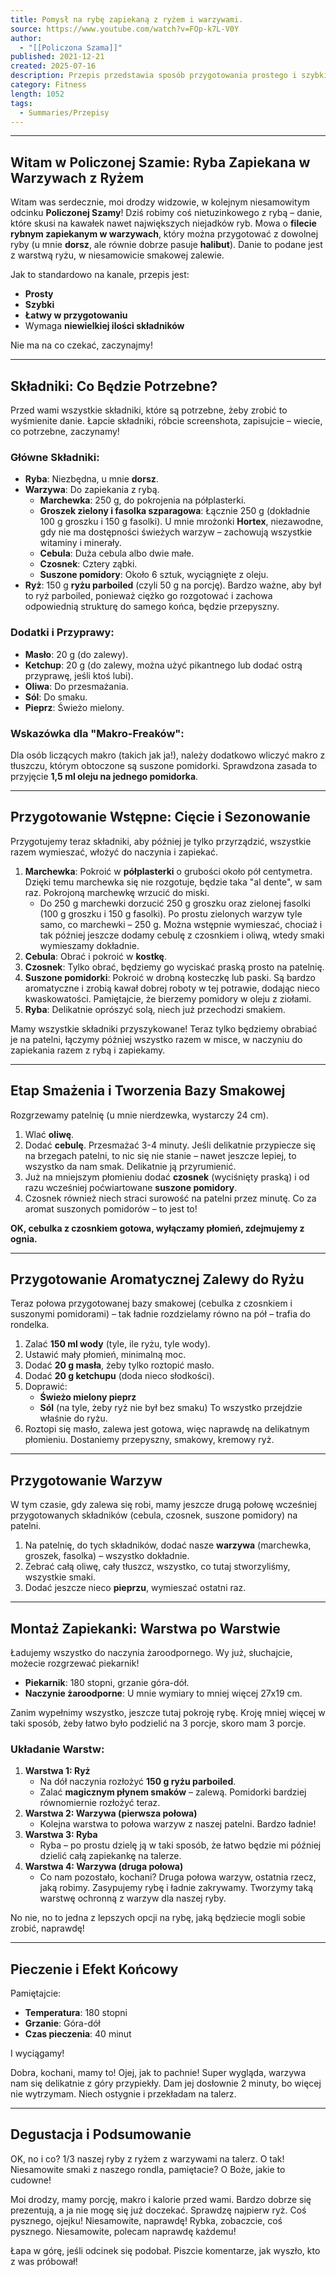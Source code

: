 ```yaml
---
title: Pomysł na rybę zapiekaną z ryżem i warzywami.
source: https://www.youtube.com/watch?v=FOp-k7L-V0Y
author:
  - "[[Policzona Szama]]"
published: 2021-12-21
created: 2025-07-16
description: Przepis przedstawia sposób przygotowania prostego i szybkiego dania z zapiekanego fileta rybnego (np. dorsza lub halibuta) z warzywami i ryżem, podanego w niezwykle smakowej zalewie, idealnego nawet dla osób nieprzepadających za rybami.
category: Fitness
length: 1052
tags:
  - Summaries/Przepisy
---
```



***

## Witam w Policzonej Szamie: Ryba Zapiekana w Warzywach z Ryżem

Witam was serdecznie, moi drodzy widzowie, w kolejnym niesamowitym odcinku **Policzonej Szamy**! Dziś robimy coś nietuzinkowego z rybą – danie, które skusi na kawałek nawet największych niejadków ryb. Mowa o **filecie rybnym zapiekanym w warzywach**, który można przygotować z dowolnej ryby (u mnie **dorsz**, ale równie dobrze pasuje **halibut**). Danie to podane jest z warstwą ryżu, w niesamowicie smakowej zalewie.

Jak to standardowo na kanale, przepis jest:
*   **Prosty**
*   **Szybki**
*   **Łatwy w przygotowaniu**
*   Wymaga **niewielkiej ilości składników**

Nie ma na co czekać, zaczynajmy!

***

## Składniki: Co Będzie Potrzebne?

Przed wami wszystkie składniki, które są potrzebne, żeby zrobić to wyśmienite danie. Łapcie składniki, róbcie screenshota, zapisujcie – wiecie, co potrzebne, zaczynamy!

### Główne Składniki:
*   **Ryba**: Niezbędna, u mnie **dorsz**.
*   **Warzywa**: Do zapiekania z rybą.
    *   **Marchewka**: 250 g, do pokrojenia na półplasterki.
    *   **Groszek zielony i fasolka szparagowa**: Łącznie 250 g (dokładnie 100 g groszku i 150 g fasolki). U mnie mrożonki **Hortex**, niezawodne, gdy nie ma dostępności świeżych warzyw – zachowują wszystkie witaminy i minerały.
    *   **Cebula**: Duża cebula albo dwie małe.
    *   **Czosnek**: Cztery ząbki.
    *   **Suszone pomidory**: Około 6 sztuk, wyciągnięte z oleju.
*   **Ryż**: 150 g **ryżu parboiled** (czyli 50 g na porcję). Bardzo ważne, aby był to ryż parboiled, ponieważ ciężko go rozgotować i zachowa odpowiednią strukturę do samego końca, będzie przepyszny.

### Dodatki i Przyprawy:
*   **Masło**: 20 g (do zalewy).
*   **Ketchup**: 20 g (do zalewy, można użyć pikantnego lub dodać ostrą przyprawę, jeśli ktoś lubi).
*   **Oliwa**: Do przesmażania.
*   **Sól**: Do smaku.
*   **Pieprz**: Świeżo mielony.

### Wskazówka dla "Makro-Freaków":
Dla osób liczących makro (takich jak ja!), należy dodatkowo wliczyć makro z tłuszczu, którym obtoczone są suszone pomidorki. Sprawdzona zasada to przyjęcie **1,5 ml oleju na jednego pomidorka**.

***

## Przygotowanie Wstępne: Cięcie i Sezonowanie

Przygotujemy teraz składniki, aby później je tylko przyrządzić, wszystkie razem wymieszać, włożyć do naczynia i zapiekać.

1.  **Marchewka**: Pokroić w **półplasterki** o grubości około pół centymetra. Dzięki temu marchewka się nie rozgotuje, będzie taka "al dente", w sam raz. Pokrojoną marchewkę wrzucić do miski.
    *   Do 250 g marchewki dorzucić 250 g groszku oraz zielonej fasolki (100 g groszku i 150 g fasolki). Po prostu zielonych warzyw tyle samo, co marchewki – 250 g. Można wstępnie wymieszać, chociaż i tak później jeszcze dodamy cebulę z czosnkiem i oliwą, wtedy smaki wymieszamy dokładnie.
2.  **Cebula**: Obrać i pokroić w **kostkę**.
3.  **Czosnek**: Tylko obrać, będziemy go wyciskać praską prosto na patelnię.
4.  **Suszone pomidorki**: Pokroić w drobną kosteczkę lub paski. Są bardzo aromatyczne i zrobią kawał dobrej roboty w tej potrawie, dodając nieco kwaskowatości. Pamiętajcie, że bierzemy pomidory w oleju z ziołami.
5.  **Ryba**: Delikatnie oprószyć solą, niech już przechodzi smakiem.

Mamy wszystkie składniki przyszykowane! Teraz tylko będziemy obrabiać je na patelni, łączymy później wszystko razem w misce, w naczyniu do zapiekania razem z rybą i zapiekamy.

***

## Etap Smażenia i Tworzenia Bazy Smakowej

Rozgrzewamy patelnię (u mnie nierdzewka, wystarczy 24 cm).

1.  Wlać **oliwę**.
2.  Dodać **cebulę**. Przesmażać 3-4 minuty. Jeśli delikatnie przypiecze się na brzegach patelni, to nic się nie stanie – nawet jeszcze lepiej, to wszystko da nam smak. Delikatnie ją przyrumienić.
3.  Już na mniejszym płomieniu dodać **czosnek** (wyciśnięty praską) i od razu wcześniej poćwiartowane **suszone pomidory**.
4.  Czosnek również niech straci surowość na patelni przez minutę. Co za aromat suszonych pomidorów – to jest to!

**OK, cebulka z czosnkiem gotowa, wyłączamy płomień, zdejmujemy z ognia.**

***

## Przygotowanie Aromatycznej Zalewy do Ryżu

Teraz połowa przygotowanej bazy smakowej (cebulka z czosnkiem i suszonymi pomidorami) – tak ładnie rozdzielamy równo na pół – trafia do rondelka.

1.  Zalać **150 ml wody** (tyle, ile ryżu, tyle wody).
2.  Ustawić mały płomień, minimalną moc.
3.  Dodać **20 g masła**, żeby tylko roztopić masło.
4.  Dodać **20 g ketchupu** (doda nieco słodkości).
5.  Doprawić:
    *   **Świeżo mielony pieprz**
    *   **Sól** (na tyle, żeby ryż nie był bez smaku)
    To wszystko przejdzie właśnie do ryżu.
6.  Roztopi się masło, zalewa jest gotowa, więc naprawdę na delikatnym płomieniu. Dostaniemy przepyszny, smakowy, kremowy ryż.

***

## Przygotowanie Warzyw

W tym czasie, gdy zalewa się robi, mamy jeszcze drugą połowę wcześniej przygotowanych składników (cebula, czosnek, suszone pomidory) na patelni.

1.  Na patelnię, do tych składników, dodać nasze **warzywa** (marchewka, groszek, fasolka) – wszystko dokładnie.
2.  Zebrać całą oliwę, cały tłuszcz, wszystko, co tutaj stworzyliśmy, wszystkie smaki.
3.  Dodać jeszcze nieco **pieprzu**, wymieszać ostatni raz.

***

## Montaż Zapiekanki: Warstwa po Warstwie

Ładujemy wszystko do naczynia żaroodpornego. Wy już, słuchajcie, możecie rozgrzewać piekarnik!

*   **Piekarnik**: 180 stopni, grzanie góra-dół.
*   **Naczynie żaroodporne**: U mnie wymiary to mniej więcej 27x19 cm.

Zanim wypełnimy wszystko, jeszcze tutaj pokroję rybę. Kroję mniej więcej w taki sposób, żeby łatwo było podzielić na 3 porcje, skoro mam 3 porcje.

### Układanie Warstw:
1.  **Warstwa 1: Ryż**
    *   Na dół naczynia rozłożyć **150 g ryżu parboiled**.
    *   Zalać **magicznym płynem smaków** – zalewą. Pomidorki bardziej równomiernie rozłożyć teraz.
2.  **Warstwa 2: Warzywa (pierwsza połowa)**
    *   Kolejna warstwa to połowa warzyw z naszej patelni. Bardzo ładnie!
3.  **Warstwa 3: Ryba**
    *   Ryba – po prostu dzielę ją w taki sposób, że łatwo będzie mi później dzielić całą zapiekankę na talerze.
4.  **Warstwa 4: Warzywa (druga połowa)**
    *   Co nam pozostało, kochani? Druga połowa warzyw, ostatnia rzecz, jaką robimy. Zasypujemy rybę i ładnie zakrywamy. Tworzymy taką warstwę ochronną z warzyw dla naszej ryby.

No nie, no to jedna z lepszych opcji na rybę, jaką będziecie mogli sobie zrobić, naprawdę!

***

## Pieczenie i Efekt Końcowy

Pamiętajcie:
*   **Temperatura**: 180 stopni
*   **Grzanie**: Góra-dół
*   **Czas pieczenia**: 40 minut

I wyciągamy!

Dobra, kochani, mamy to! Ojej, jak to pachnie! Super wygląda, warzywa nam się delikatnie z góry przypiekły. Dam jej dosłownie 2 minuty, bo więcej nie wytrzymam. Niech ostygnie i przekładam na talerz.

***

## Degustacja i Podsumowanie

OK, no i co? 1/3 naszej ryby z ryżem z warzywami na talerz. O tak! Niesamowite smaki z naszego rondla, pamiętacie? O Boże, jakie to cudowne!

Moi drodzy, mamy porcję, makro i kalorie przed wami. Bardzo dobrze się prezentują, a ja nie mogę się już doczekać. Sprawdzę najpierw ryż. Coś pysznego, ojejku! Niesamowite, naprawdę! Rybka, zobaczcie, coś pysznego. Niesamowite, polecam naprawdę każdemu!

Łapa w górę, jeśli odcinek się podobał. Piszcie komentarze, jak wyszło, kto z was próbował!